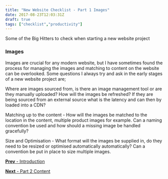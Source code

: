 ```yaml
---
title: "New Website Checklist - Part 1 Images"
date: 2017-08-23T12:03:31Z
draft: true
tags: ["checklist","productivity"]
---
```


Some of the Big Hitters to check when starting a new website project

### Images

Images are crucial for any modern website, but I have sometimes found the process for managing the images and matching to content on the website can be overlooked. Some questions I always try and ask in the early stages of a new website project are;

Where are images sourced from, is there an image management tool or are they manually uploaded? How will the images be refreshed? If they are being sourced from an external source what is the latency and can then by loaded into a CDN?

Matching up to the content - How will the images be matched to the location in the content, multiple product images for example. Can a naming convention be used and how should a missing image be handled gracefully?

Size and Optimisation - What format will the images be supplied in, do they need to be resized or optimised automatically automatically? Can a convention be put in place to size multiple images.

[**Prev** - Introduction](/posts/checklist-new-website-intro/)


[**Next** - Part 2 Content](/posts/checklist-new-website-content/)